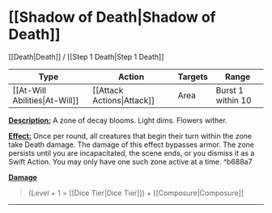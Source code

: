# [[Shadow of Death|Shadow of Death]]
[[Death|Death]] / [[Step 1 Death|Step 1 Death]]

| Type | Action | Targets | Range | 
| --- | --- | --- | --- |
| [[At-Will Abilities\|At-Will]] | [[Attack Actions\|Attack]] | Area | Burst 1  within 10 | 
<u>**Description:**</u> A zone of decay blooms. Light dims. Flowers wither.

<u>**Effect:**</u> Once per round, all creatures that begin their turn within the zone take Death damage. The damage of this effect bypasses armor. The zone persists until you are incapacitated, the scene ends, or you dismiss it as a Swift Action. You may only have one such zone active at a time. ^b688a7


<u>**Damage**</u>
>(Level + 1 = [[Dice Tier|Dice Tier]]) + [[Composure|Composure]]

---
